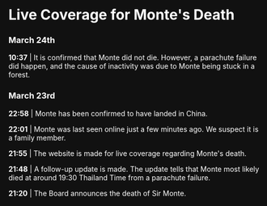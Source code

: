 <title>Monte's Death | Live News Coverage | BirdOne</title>

<style>
  @import url("https://birdone.click/web-v2/src/style.css");
  * {background-color: #111 !important; color:#fff !important;}
</style>

# Live Coverage for Monte's Death

### March 24th

**10:37** | It is confirmed that Monte did not die. However, a parachute failure did happen, and the cause of inactivity was due to Monte being stuck in a forest.

### March 23rd

**22:58** | Monte has been confirmed to have landed in China.

**22:01** | Monte was last seen online just a few minutes ago. We suspect it is a family member.

**21:55** | The website is made for live coverage regarding Monte's death.

**21:48** | A follow-up update is made. The update tells that Monte most likely died at around 19:30 Thailand Time from a parachute failure.

**21:20** | The Board announces the death of Sir Monte.
